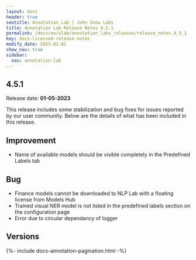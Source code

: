 ```yaml
---
layout: docs
header: true
seotitle: Annotation Lab | John Snow Labs
title: Annotation Lab Release Notes 4.5.1
permalink: /docs/en/alab/annotation_labs_releases/release_notes_4_5_1
key: docs-licensed-release-notes
modify_date: 2023-01-01
show_nav: true
sidebar:
  nav: annotation-lab
---
```


<div class="h3-box" markdown="1">

## 4.5.1

Release date: **01-05-2023**

This release includes some stabilization and bug fixes for issues reported by our user community. Below are the details of what has been included in this release.

## Improvement
- Name of available models should be visible completely in the Predefined Labels tab

## Bug
- Finance models cannot be downloaded to NLP Lab with a floating license from Models Hub 
- Trained visual NER model is not listed in the predefined labels section on the configuration page
- Error due to circular dependancy of logger

</div><div class="prev_ver h3-box" markdown="1">

## Versions

</div>

{%- include docs-annotation-pagination.html -%}